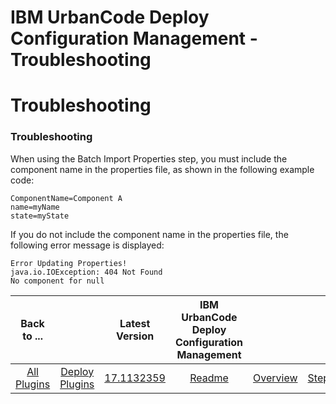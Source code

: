 
IBM UrbanCode Deploy Configuration Management - Troubleshooting
===============================================================

# Troubleshooting


### Troubleshooting




When using the Batch Import Properties step, you must include the component name in the properties file, as shown in the following example code:


```
ComponentName=Component A
name=myName
state=myState

```

If you do not include the component name in the properties file, the following error message is displayed:


```
Error Updating Properties!
java.io.IOException: 404 Not Found
No component for null

```


|Back to ...||Latest Version|IBM UrbanCode Deploy Configuration Management ||||
| :---: | :---: | :---: | :---: | :---: | :---: | :---: |
|[All Plugins](../../index.md)|[Deploy Plugins](../README.md)|[17.1132359](https://raw.githubusercontent.com/UrbanCode/IBM-UCD-PLUGINS/main/files/uDeployConfigManagement/ucd-uDeployConfigManagement-17.1132359.zip)|[Readme](README.md)|[Overview](overview.md)|[Steps](steps.md)|[Downloads](downloads.md)|
